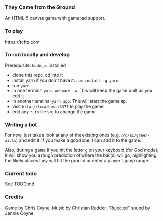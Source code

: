### They Came from the Ground

An HTML-5 canvas game with gamepad support.

### To play

https://tcftg.com

### To run locally and develop

Prerequisite: `Node.js` installed

- clone this repo, cd into it
- install yarn if you don't have it. `npm install -g yarn`
- run `yarn`
- in one terminal `yarn webpack -w`. This will keep the game built as you edit it
- in another terminal `yarn app`. This will start the game up.
- visit `http://localhost:3377` to play the game
- edit any `*.ts` file src to change the game

### Writing a bot

For now, just take a look at any of the existing ones (e.g. `src/ai/green-ai.ts`) and edit it. If you make a good one, I can add it to the game.

Also, during a game if you hit the letter `g` on your keyboard (for *G*od mode), it will show you a rough prediction of where the ball(s) will go, highlighting the likely places they will hit the ground or enter a player's jump range.

### Current todo

See [TODO.md](TODO.md)

### Credits

Game by Chris Coyne. Music by Christian Rudder. "Rejected" sound by Jennie Coyne.
